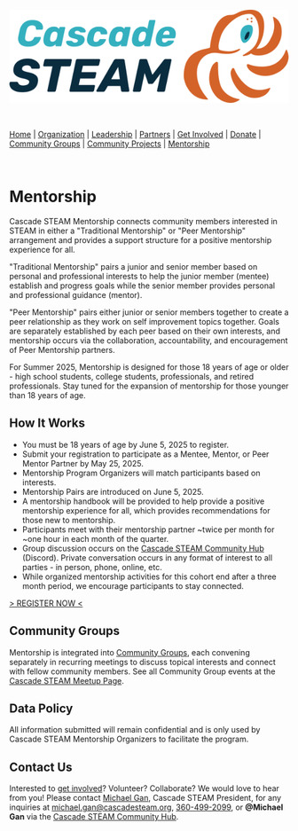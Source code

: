 <style>
  .header {
    display: none;
  }
  .footer {
    display: none;
  }
</style>

[![Cascade STEAM Logo](/assets/images/Cascade_STEAM_horizontal_logo_primary_1.png)](https://cascadesteam.org)

<br>

[Home](/) | [Organization](/organization) | [Leadership](/leadership) | [Partners](/partners) | [Get Involved](/get-involved) | [Donate](/donate) | [Community Groups](/community-groups) | [Community Projects](/community-projects) | [Mentorship](/mentorship)

<br>

# Mentorship

Cascade STEAM Mentorship connects community members interested in STEAM in either a "Traditional Mentorship" or "Peer Mentorship" arrangement and provides a support structure for a positive mentorship experience for all.

"Traditional Mentorship" pairs a junior and senior member based on personal and professional interests to help the junior member (mentee) establish and progress goals while the senior member provides personal and professional guidance (mentor).

"Peer Mentorship" pairs either junior or senior members together to create a peer relationship as they work on self improvement topics together. Goals are separately established by each peer based on their own interests, and mentorship occurs via the collaboration, accountability, and encouragement of Peer Mentorship partners.

For Summer 2025, Mentorship is designed for those 18 years of age or older - high school students, college students, professionals, and retired professionals. Stay tuned for the expansion of mentorship for those younger than 18 years of age. 

## How It Works

- You must be 18 years of age by June 5, 2025 to register.
- Submit your registration to participate as a Mentee, Mentor, or Peer Mentor Partner by May 25, 2025.
- Mentorship Program Organizers will match participants based on interests.
- Mentorship Pairs are introduced on June 5, 2025.
- A mentorship handbook will be provided to help provide a positive mentorship experience for all, which provides recommendations for those new to mentorship.
- Participants meet with their mentorship partner ~twice per month for ~one hour in each month of the quarter.
- Group discussion occurs on the [Cascade STEAM Community Hub](http://hub.cascadesteam.org) (Discord). Private conversation occurs in any format of interest to all parties - in person, phone, online, etc.
- While organized mentorship activities for this cohort end after a three month period, we encourage participants to stay connected.

[> REGISTER NOW <](https://forms.gle/rZ5ExToQ8iWdXo5u8)

## Community Groups

Mentorship is integrated into [Community Groups](/community-groups), each convening separately in recurring meetings to discuss topical interests and connect with fellow community members. See all Community Group events at the [Cascade STEAM Meetup Page](https://meetup.com/cascadesteam).

## Data Policy

All information submitted will remain confidential and is only used by Cascade STEAM Mentorship Organizers to facilitate the program.

## Contact Us

Interested to [get involved](/get-involved)? Volunteer? Collaborate? We would love to hear from you! Please contact [Michael Gan](https://www.linkedin.com/in/michaelbgan), Cascade STEAM President, for any inquiries at [michael.gan@cascadesteam.org](mailto:michael.gan@cascadesteam.org), [360-499-2099](tel:3604992099), or **@Michael Gan** via the [Cascade STEAM Community Hub](http://discord.cascadesteam.org).
